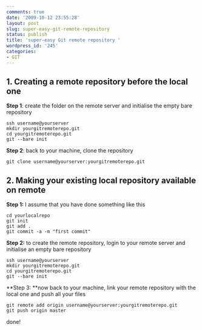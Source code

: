 ```yaml
---
comments: true
date: '2009-10-12 23:55:28'
layout: post
slug: super-easy-git-remote-repository
status: publish
title: 'super-easy Git remote repository '
wordpress_id: '245'
categories:
- GIT
---
```


## 1. Creating a remote repository before the local one


**Step 1**: create the folder on the remote server and initialise the empty bare repository
```
ssh username@yourserver
mkdir yourgitremoterepo.git
cd yourgitremoterepo.git
git --bare init
```
**Step 2**: back to your machine, clone the repository
```
git clone username@yourserver:yourgitremoterepo.git
```


## 2. Making your existing local repository available on remote


**Step 1:** I assume that you have done something like this
```
cd yourlocalrepo
git init
git add .
git commit -a -m "first commit"
```
**Step 2:** to create the remote repository, login to your remote server and initialise an empty bare repository
```
ssh username@yourserver
mkdir yourgitremoterepo.git
cd yourgitremoterepo.git
git --bare init
```
**Step 3: **now back to your machine, link your remote repository with the local one and push all your files
```
git remote add origin username@yourserver:yourgitremoterepo.git
git push origin master
```

done!
